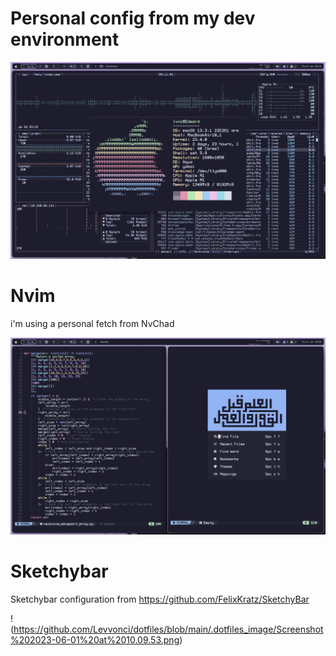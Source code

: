 # Personal config from my dev environment

![alt text](https://github.com/Levvonci/dotfiles/blob/main/.dotfiles_image/Screenshot%202023-06-01%20at%2009.11.01.png)

# Nvim

i'm using a personal fetch from NvChad

![alt text](https://github.com/Levvonci/dotfiles/blob/main/.dotfiles_image/Screenshot%202023-06-01%20at%2009.25.03.png)

# Sketchybar

Sketchybar configuration from https://github.com/FelixKratz/SketchyBar

!(https://github.com/Levvonci/dotfiles/blob/main/.dotfiles_image/Screenshot%202023-06-01%20at%2010.09.53.png)

